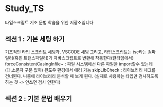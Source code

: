 # Study_TS

타입스크립트 기초 문법 학습을 위한 저장소입니다

## 섹션 1 : 기본 세팅 하기

기초적인 타입 스크립트 세팅과, VSCODE 세팅 그리고, 타입스크립트는 tsc라는 컴파일러(혹은 트랜스파일러)가 자바스크립트로 변환해 작동한다(런타임에서)
forceConsistentCasingInfile~ : 파일 시스템에선 다른 파일을 import할수 있는데 (대,소문자 구분 없이) 윈도우 환경에서 에러 가능
skipLibCheck : 라이브러리 체크를 건너뛴다. 나중에 라이브러리 분석할 때 보게 된다. (실제로 사용하는 타입만 검사하도록 하는 것 -> 안쓰면 검사 안한다)

## 섹션 2 : 기본 문법 배우기
